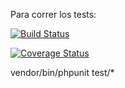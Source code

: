 Para correr los tests:

[![Build Status](https://api.travis-ci.org/mvictoriamoledo/TarjetaSC.svg?branch=master)](https://travis-ci.org/mvictoriamoledo/TarjetaSC)

[![Coverage Status](https://coveralls.io/repos/github/mvictoriamoledo/TarjetaSC/badge.svg?branch=master)](https://coveralls.io/github/mvictoriamoledo/TarjetaSC?branch=master)


vendor/bin/phpunit test/*
